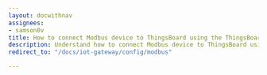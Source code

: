 ```yaml
---
layout: docwithnav
assignees:
- samson0v
title: How to connect Modbus device to ThingsBoard using the ThingsBoard IoT Gateway
description: Understand how to connect Modbus device to ThingsBoard using the ThingsBoard IoT Gateway
redirect_to: "/docs/iot-gateway/config/modbus"

---
```

